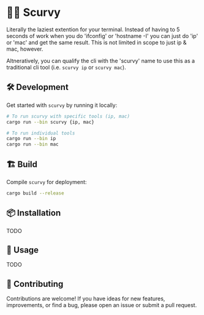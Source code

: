 # 🏴‍☠️ Scurvy
Literally the laziest extention for your terminal.
Instead of having to 5 seconds of work when you do
'ifconfig' or 'hostname -I' you can just do 'ip' or
'mac' and get the same result. This is not limited in
scope to just ip & mac, however.

Altneratively, you can qualify the cli with the 'scurvy' name to use this as a traditional cli tool (i.e. `scurvy ip` or `scurvy mac`).

## 🛠 Development

Get started with `scurvy` by running it locally:

```bash
# To run scurvy with specific tools (ip, mac)
cargo run --bin scurvy {ip, mac}

# To run individual tools
cargo run --bin ip
cargo run --bin mac
```

## 🏗 Build

Compile `scurvy` for deployment:

```bash
cargo build --release
```

## 📦 Installation
TODO

## 🔨 Usage
TODO

## 🤝 Contributing
Contributions are welcome! If you have ideas for new features, improvements, or find a bug, please open an issue or submit a pull request.
